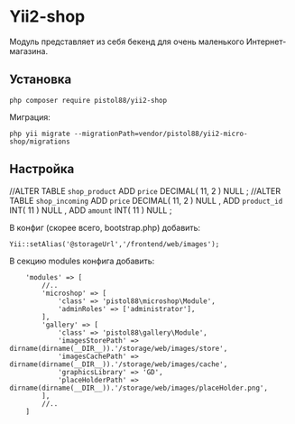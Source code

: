 Yii2-shop
==========
Модуль представляет из себя бекенд для очень маленького Интернет-магазина.

Установка
---------------------------------

```
php composer require pistol88/yii2-shop
```

Миграция:

```
php yii migrate --migrationPath=vendor/pistol88/yii2-micro-shop/migrations
```

Настройка
---------------------------------
//ALTER TABLE  `shop_product` ADD  `price` DECIMAL( 11, 2 ) NULL ;
//ALTER TABLE  `shop_incoming` ADD  `price` DECIMAL( 11, 2 ) NULL ,
ADD  `product_id` INT( 11 ) NULL ,
ADD  `amount` INT( 11 ) NULL ;

В конфиг (скорее всего, bootstrap.php) добавить:

```
Yii::setAlias('@storageUrl','/frontend/web/images');
```

В секцию modules конфига добавить:

```
    'modules' => [
        //..
        'microshop' => [
            'class' => 'pistol88\microshop\Module',
            'adminRoles' => ['administrator'],
        ],
        'gallery' => [
            'class' => 'pistol88\gallery\Module',
            'imagesStorePath' => dirname(dirname(__DIR__)).'/storage/web/images/store',
            'imagesCachePath' => dirname(dirname(__DIR__)).'/storage/web/images/cache',
            'graphicsLibrary' => 'GD',
            'placeHolderPath' => dirname(dirname(__DIR__)).'/storage/web/images/placeHolder.png',
        ],
        //..
    ]
```